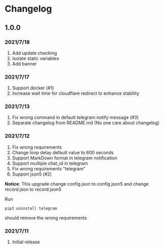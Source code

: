 # Changelog
## 1.0.0

### 2021/7/18
1. Add update checking
2. Isolate static variables
3. Add banner

### 2021/7/17
1. Support docker (#1)
2. Increase wait time for cloudflare redirect to enhance stability

### 2021/7/13
1. Fix wrong command in default telegram notify message (#3)
2. Separate changelog from README.md (No one care about changelog)

### 2021/7/12
1. Fix wrong requirements
2. Change loop delay default value to 600 seconds
3. Support MarkDown format in telegram notification
4. Support multiple chat_id in telegram
5. Fix wrong requirements "telegram"
6. Support json5 (#2)

**Notice**: This upgrade change config.json to config.json5 and change record.json to record.json5

Run
```shell
pip3 uninstall telegram
```
should remove the wrong requirements

### 2021/7/11
1. Initial release